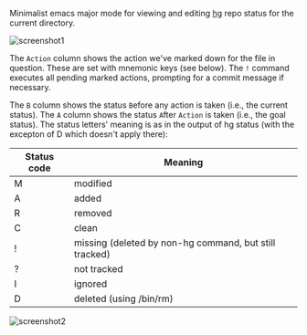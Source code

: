 Minimalist emacs major mode for viewing and editing
[hg](http://mercurial.selenic.com) repo status for the current
directory.

![screenshot1](https://bitbucket.org/rnml/hg-status-mode/raw/tip/screenshot1.png)

The `Action` column shows the action we've marked down for the file in
question.  These are set with mnemonic keys (see below).  The `!`
command executes all pending marked actions, prompting for a commit
message if necessary.

The `B` column shows the status `B`efore any action is taken (i.e.,
the current status).  The `A` column shows the status `A`fter `Action`
is taken (i.e., the goal status).  The status letters' meaning is as
in the output of hg status (with the excepton of D which doesn't apply
there):

  | Status code  | Meaning                                                   |
  | ------------ | --------------------------------------------------------- |
  |   M          | modified                                                  |
  |   A          | added                                                     |
  |   R          | removed                                                   |
  |   C          | clean                                                     |
  |   !          | missing (deleted by non-hg command, but still tracked)    |
  |   ?          | not tracked                                               |
  |   I          | ignored                                                   |
  |   D          | deleted (using /bin/rm)                                   |

![screenshot2](https://bitbucket.org/rnml/hg-status-mode/raw/tip/screenshot2.png)
